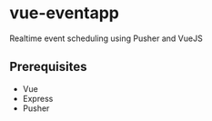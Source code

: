 # vue-eventapp

Realtime event scheduling using Pusher and VueJS

## Prerequisites
 * Vue
 * Express
 * Pusher
